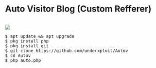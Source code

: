 # Auto Visitor Blog (Custom Refferer)
<br>
<img src="https://i.screenshot.net/l049dtj">
<br>

<pre>
$ apt update && apt upgrade
$ pkg install php
$ pkg install git
$ git clone https://github.com/underxploit/Autov
$ cd Autov
$ php auto.php
</pre>
